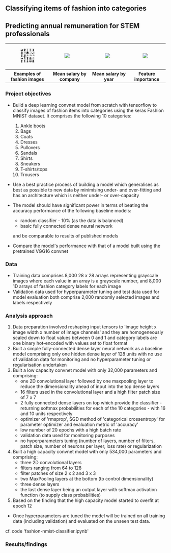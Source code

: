 ## Classifying items of fashion into categories

## Predicting annual remuneration for STEM professionals

<table>
  <tr>
    <td>
      <figure>
        <img src="images/data_examples.png" width="200">
      </figure>
    </td>
    <td>
      <figure>
        <img src="images/STEM3.png" width="200">
      </figure>
    </td>
    <td>
      <figure>
        <img src="images/STEM2.png" width="200">
      </figure>
    </td>
    <td>
      <figure>
        <img src="images/STEM4.png" width="200">
      </figure>
    </td>
  </tr>
    <tr>
    <th>Examples of fashion images</th>
    <th>Mean salary by company</th>
    <th>Mean salary by year</th>
    <th>Feature importance</th>
  </tr>
</table>

### Project objectives

- Build a deep learning convnet model from scratch with tensorflow to classify images of fashion items into categories using the keras Fashion MNIST dataset. It comprises the following 10 categories:
    1. Ankle boots
    2. Bags
    3. Coats
    4. Dresses
    5. Pullovers
    6. Sandals
    7. Shirts
    8. Sneakers
    9. T-shirts/tops
    10. Trousers
- Use a best practice process of building a model which generalises as best as possible to new data by minimising under- and over-fitting and has an architecture which is neither under- or over-capacity
- The model should have significant power in terms of beating the accuracy performance of the following baseline models:
    - random classifier - 10% (as the data is balanced)
    - basic fully connected dense neural network

  and be comparable to results of published models

- Compare the model's performance with that of a model built using the pretrained VGG16 convnet

### Data

- Training data comprises 8,000 28 x 28 arrays representing grayscale images where each value in an array is a grayscale number, and 8,000 1D arrays of fashion category labels for each image
- Validation data used for hyperparameter tuning and test data used for model evaluation both comprise 2,000 randomly selected images and labels respectively

### Analysis approach

1. Data preparation involved reshaping input tensors to 'image height x image width x number of image channels' and they are homogeneously scaled down to float values between 0 and 1 and category labels are one binary hot-encoded with values set to float format
2. Built a simple fully-connected dense layer neural network as a baseline model comprising only one hidden dense layer of 128 units with no use of validation data for monitoring and no hyperparameter tuning or regularisation undertaken
3. Built a low capacity convnet model with only 32,000 parameters and comprising:
    - one 2D convolutional layer followed by one maxpooling layer to reduce the dimensionality ahead of input into the top dense layers
    - 16 filters used in the convolutional layer and a high filter patch size of 7 x 7
    - 2 fully connected dense layers on top which provide the classifier - returning softmax probabilities for each of the 10 categories - with 16 and 10 units respectively
    - optimizer of 'rmsprop', SGD method of 'categorical crossentropy' for parameter optimizer and evaluation metric of 'accuracy'
    - low number of 20 epochs with a high batch rate
    - validation data used for monitoring purposes
    - no hyperparameters tuning (number of layers, number of filters, patch size, number of neurons per layer, loss rate) or regularization
4. Built a high capacity convnet model with only 534,000 parameters and comprising:
    - three 2D convolutional layers
    - filters ranging from 64 to 128
    - filter patches of size 2 x 2 and 3 x 3
    - two MaxPooling layers at the bottom (to control dimensionality)
    - three dense layers
    - the last dense layer being an output layer with softmax activation function (to supply class probabilities)
5. Based on the finding that the high capacity model started to overfit at epoch 12 

- Once hyperparameters are tuned the model will be trained on all training data (including validation) and evaluated on the unseen test data.

cf. code 'fashion-nmist-classifier.ipynb'

### Results/findings
